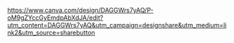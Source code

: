 https://www.canva.com/design/DAGGWrs7yAQ/P-oM9gZYccGyEmdpAbXdJA/edit?utm_content=DAGGWrs7yAQ&utm_campaign=designshare&utm_medium=link2&utm_source=sharebutton
